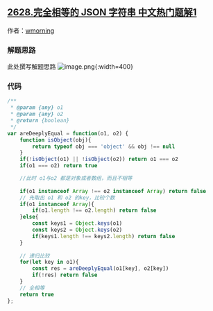 ## [2628.完全相等的 JSON 字符串 中文热门题解1](https://leetcode.cn/problems/json-deep-equal/solutions/100000/shou-xie-shen-du-bi-jiao-by-wmorning-oa4m)

作者：[wmorning](https://leetcode.cn/u/wmorning)
### 解题思路
此处撰写解题思路
![image.png](https://pic.leetcode.cn/1682157242-zjWPAC-image.png){:width=400}

### 代码

```javascript
/**
 * @param {any} o1
 * @param {any} o2
 * @return {boolean}
 */
var areDeeplyEqual = function(o1, o2) {
    function isObject(obj){
        return typeof obj === 'object' && obj !== null
    }
    if(!isObject(o1) || !isObject(o2)) return o1 === o2
    if(o1 === o2) return true

    //此时 o1与o2 都是对象或者数组，而且不相等
    
    if(o1 instanceof Array !== o2 instanceof Array) return false
    // 先取出 o1 和 o2 的key，比较个数
    if(o1 instanceof Array){
        if(o1.length !== o2.length) return false
    }else{
        const keys1 = Object.keys(o1)
        const keys2 = Object.keys(o2)
        if(keys1.length !== keys2.length) return false
    }
    
    // 递归比较
    for(let key in o1){
        const res = areDeeplyEqual(o1[key], o2[key])
        if(!res) return false
    }
    // 全相等
    return true
};
```